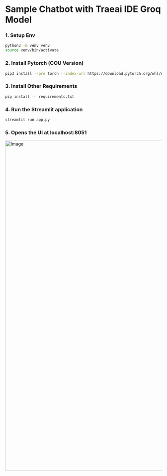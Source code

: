 # Sample Chatbot with Traeai IDE Groq Model

### 1. Setup Env
````bash
python3 -m venv venv
source venv/bin/activate
````
### 2. Install Pytorch (COU Version) 
````bash
pip3 install --pre torch --index-url https://download.pytorch.org/whl/nightly/cpu
````
### 3. Install Other Requirements
````bash
pip install -r requirements.txt
````
### 4. Run the Streamlit application
````bash
streamlit run app.py
````
### 5. Opens the UI at localhost:8051

<img width="2188" height="1060" alt="Image" src="https://github.com/user-attachments/assets/185dec46-9117-4e8b-b7fa-c0d312dc0d74" />
